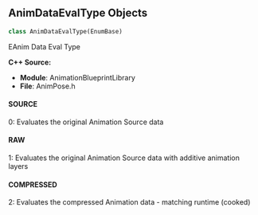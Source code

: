 ## AnimDataEvalType Objects

```python
class AnimDataEvalType(EnumBase)
```

EAnim Data Eval Type

**C++ Source:**

- **Module**: AnimationBlueprintLibrary
- **File**: AnimPose.h

<a id="unreal.AnimDataEvalType.SOURCE"></a>

#### SOURCE

0: Evaluates the original Animation Source data

<a id="unreal.AnimDataEvalType.RAW"></a>

#### RAW

1: Evaluates the original Animation Source data with additive animation layers

<a id="unreal.AnimDataEvalType.COMPRESSED"></a>

#### COMPRESSED

2: Evaluates the compressed Animation data - matching runtime (cooked)

<a id="unreal.BoneModificationMode"></a>